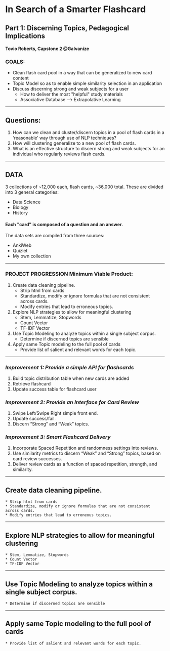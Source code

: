 

# In Search of a Smarter Flashcard
## Part 1: Discerning Topics, Pedagogical Implications
#### Tovio Roberts, Capstone 2 @Galvanize


### **GOALS:**
- Clean flash card pool in a way that can be generalized to new card content
- Topic Model so as to enable simple similarity selection in an application
- Discuss discerning strong and weak subjects for a user
  - How to deliver the most "helpful" study materials
  - Associative Database --> Extrapolative Learning
--------------------------------------------------------------------------------
## **Questions:**
1. How can we clean and cluster/discern topics in a pool of flash cards in a ‘reasonable’ way through use of NLP techniques?
2. How will clustering generalize to a new pool of flash cards.
3. What is an effective structure to discern strong and weak subjects for an individual who regularly reviews flash cards.
--------------------------------------------------------------------------------

## **DATA**
3 collections of ~12,000 each, flash cards, ~36,000 total.  These are divided into 3 general categories:
- Data Science
- Biology
- History

#### Each "card" is composed of a question and an answer.

The data sets are compiled from three sources:
- AnkiWeb
- Quizlet
- My own collection

--------------------------------------------------------------------------------
### **PROJECT PROGRESSION Minimum Viable Product:**
1. Create data cleaning pipeline.
    * Strip html from cards
    * Standardize, modify or ignore formulas that are not consistent across cards.
    * Modify entries that lead to erroneous topics.
2. Explore NLP strategies to allow for meaningful clustering
    * Stem, Lemmatize, Stopwords
    * Count Vector
    * TF-IDF Vector
3. Use Topic Modeling to analyze topics within a single subject corpus.
    * Determine if discerned topics are sensible
4. Apply same Topic modeling to the full pool of cards
    * Provide list of salient and relevant words for each topic.

--------------------------------------------------------------------------------
### *Improvement 1: Provide a simple API for flashcards*
1. Build topic distribution table when new cards are added
2. Retrieve flashcard
3. Update success table for flashcard user

### *Improvement 2: Provide an Interface for Card Review*
1. Swipe Left/Swipe Right simple front end.
2. Update success/fail.
3. Discern “Strong” and “Weak” topics.

### *Improvement 3: Smart Flashcard Delivery*
1. Incorporate Spaced Repetition and randomness settings into reviews.
2. Use similarity metrics to discern “Weak” and “Strong” topics, based on card review successes.
3. Deliver review cards as a function of spaced repetition, strength, and similarity.

--------------------------------------------------------------------------------

## Create data cleaning pipeline.
    * Strip html from cards
    * Standardize, modify or ignore formulas that are not consistent across cards.
    * Modify entries that lead to erroneous topics.

--------------------------------------------------------------------------------
## Explore NLP strategies to allow for meaningful clustering
    * Stem, Lemmatize, Stopwords
    * Count Vector
    * TF-IDF Vector

--------------------------------------------------------------------------------
## Use Topic Modeling to analyze topics within a single subject corpus.
    * Determine if discerned topics are sensible

--------------------------------------------------------------------------------
## Apply same Topic modeling to the full pool of cards
    * Provide list of salient and relevant words for each topic.
